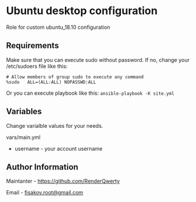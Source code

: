 Ubuntu desktop configuration
=========

Role for custom ubuntu_18.10 configuration

Requirements
------------


Make sure that you can execute sudo without password. If no, change your /etc/sudoers file like this:
```
# Allow members of group sudo to execute any command
%sudo	ALL=(ALL:ALL) NOPASSWD:ALL
```
Or you can execute playbook like this: `ansible-playbook -K site.yml`

Variables
--------------

Change varialble values for your needs.

vars/main.yml
 - username - your account username

Author Information
------------------
Maintanter - https://github.com/RenderQwerty

Email - fisakov.root@gmail.com
